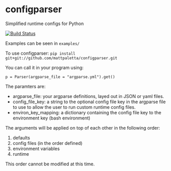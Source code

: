 # configparser
Simplified runtime configs for Python

[![Build Status](https://travis-ci.com/mattpaletta/configparser.svg?branch=master)](https://travis-ci.com/mattpaletta/configparser)


Examples can be seen in `examples/`

To use configparser:
`pip install git+git://github.com/mattpaletta/configparser.git`


You can call it in your program using:
```
p = Parser(argparse_file = "argparse.yml").get()
```

The paramters are:
- argparse_file: your argparse definitions, layed out in JSON or yaml files.
- config_file_key: a string to the optional config file key in the argparse file to use to allow the user to run custom runtime config files.
- environ_key_mapping: a dictionary containing the config file key to the environment key (bash environment)

The arguments will be applied on top of each other in the following order:

1. defaults
2. config files (in the order defined)
3. environment variables
4. runtime

This order cannot be modified at this time.
